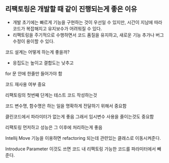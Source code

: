 ## 리팩토링은 개발할 때 같이 진행되는게 좋은 이유 
- 개발 초기에는 빠르게 기능을 구현하는 것이 우선일 수 있지만, 시간이 지남에 따라 코드가 복잡해지고 유지보수가 어려워질 수 있다. 
- 리팩토링을 주기적으로 수행하면서 코드 품질을 유지하고, 새로운 기능 추가나 버그 수정이 용이할 수 있다. 

코드 설계는 어떻게 하는게 좋을까? 
- 응집도는 높이고 결합도는 낮추고

for 문 안에 한줄만 들어가야 함 

코드 재사용 여부 중요 

리팩토링의 첫번째 단계는 테스트 코드 작성하는것 

코드 변수명, 함수명은 하는 일을 명확하게 전달하기 위해서 중요함

클린코드에서 파라미터가 없는게 좋음 그래서 임시변수 사용을 줄이는것도 중요함

리팩토링 먼저하고 성능은 그 이후에 처리하는게 좋음 

Intellij Move 기능을 이용하면 refactoring 되는데 관련있는 클래스로 이동시켜준다. 

Introduce Parameter 이것도 쓰면 코드 내 리팩토링 가능한 코드를 파라미터에서 빼준다. 